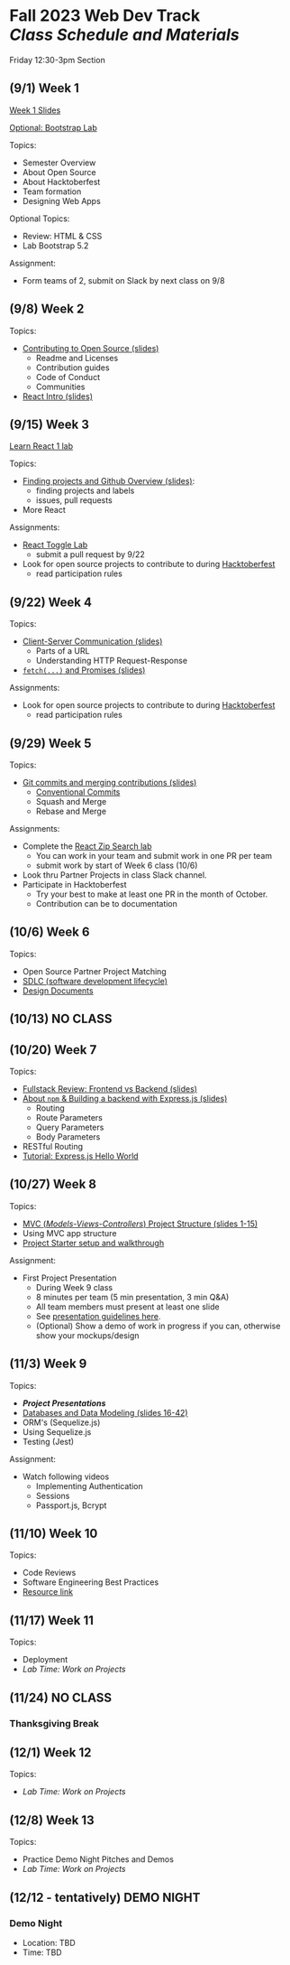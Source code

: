 # Fall 2023 Web Dev Track <br />_Class Schedule and Materials_

Friday 12:30-3pm Section

## (9/1) Week 1

[Week 1 Slides](https://docs.google.com/presentation/d/1oPhDmiQaYsaT_5Q_dhVZ38aL9e0W7kjv44zCVTZMUic/edit?usp=sharing)

[Optional: Bootstrap Lab](https://github.com/CUNYTechPrep/lab-bootstrap-5.2)

Topics:

- Semester Overview
- About Open Source
- About Hacktoberfest
- Team formation
- Designing Web Apps


Optional Topics:
- Review: HTML & CSS
- Lab Bootstrap 5.2

Assignment:
- Form teams of 2, submit on Slack by next class on 9/8

## (9/8) Week 2


Topics:

- [Contributing to Open Source (slides)](https://docs.google.com/presentation/d/1iYjr8h3bHjcwrQ6uO-iirW7TGkSNMRhEH1-YswNOc7U/edit?usp=sharing)
	+ Readme and Licenses
	+ Contribution guides
	+ Code of Conduct
	+ Communities
- [React Intro (slides)](https://docs.google.com/presentation/d/1Irg_ScxrLVN425nsA1vn7rZ-vv83G0XsB3jQPodXnfA/edit?usp=sharing)


## (9/15) Week 3

[Learn React 1 lab](materials/learn-react-1.md)

Topics:

- [Finding projects and Github Overview (slides)](https://docs.google.com/presentation/d/1rhe_XRWrWPuC-o_QSHg9IpBbx4wKzpAUGTZ-0NupSFU/edit?usp=sharing):
	+ finding projects and labels
	+ issues, pull requests
- More React

Assignments:

- [React Toggle Lab](https://github.com/CUNYTechPrep/lab-react-toggle)
	+ submit a pull request by 9/22
- Look for open source projects to contribute to during [Hacktoberfest](https://hacktoberfest.com/participation/)
	+ read participation rules

## (9/22) Week 4

Topics:

- [Client-Server Communication (slides)](https://docs.google.com/presentation/d/1hJgCCh3UiygFQ6q8_G7_KCn332rGuo6VPHlM49JM4Ao/edit#slide=id.p)
    + Parts of a URL
    + Understanding HTTP Request-Response
- [`fetch(...)` and Promises (slides)](https://docs.google.com/presentation/d/1ctGUH2sYpqDjo268t_nL0A3u1t6tzAqwk-mw5WIxwnM/edit#slide=id.p)

Assignments: 

- Look for open source projects to contribute to during [Hacktoberfest](https://hacktoberfest.com/participation/)
	+ read participation rules

## (9/29) Week 5

Topics:

- [Git commits and merging contributions (slides)](https://docs.google.com/presentation/d/1T8kmHkvCGy49-Z2malI1BzEH4LlN2SUNDa7ZUkyrD1s/edit?usp=sharing)
	+ [Conventional Commits](https://www.conventionalcommits.org/en/v1.0.0/)
	+ Squash and Merge
	+ Rebase and Merge

Assignments:

- Complete the [React Zip Search lab](https://github.com/CUNYTechPrep/lab-react-zip-search)
	+ You can work in your team and submit work in one PR per team
	+ submit work by start of Week 6 class (10/6)
- Look thru Partner Projects in class Slack channel.
- Participate in Hacktoberfest
	+ Try your best to make at least one PR in the month of October.
	+ Contribution can be to documentation

## (10/6) Week 6

Topics:

- Open Source Partner Project Matching
- [SDLC (software development lifecycle)](https://docs.google.com/presentation/d/1B_axNuiBuRdlivvITJYF2AS8RCWSa84XBGSR7Iw0S64/edit#slide=id.p)
- [Design Documents](https://docs.google.com/document/d/15Cs2h6f83mXQWmCoSQ37N2fwiKui9Oli9Ph1WwXsDSY/edit#heading=h.7bv8fyipu40c)


## (10/13) NO CLASS

## (10/20) Week 7

Topics:

- [Fullstack Review: Frontend vs Backend (slides)](https://docs.google.com/presentation/d/1x6mtEjdU2JhhJuUaoP0LC4_uMtTUEpNDxD6NIabnkKM/edit#slide=id.p)
- [About `npm` & Building a backend with Express.js (slides)](https://docs.google.com/presentation/d/1oWHbjoTU3BdrCpZ51I73D3YRLkManTQtkUheegribg4/edit#slide=id.p)
    + Routing
    + Route Parameters
    + Query Parameters
    + Body Parameters
- RESTful Routing
- [Tutorial: Express.js Hello World](https://expressjs.com/en/starter/hello-world.html)




## (10/27) Week 8


Topics:

- [MVC (_Models-Views-Controllers_) Project Structure (slides 1-15)](https://github.com/CUNYTechPrep/2023-fall-web-dev-osl/blob/main/materials/mvc-data-modeling-2022.pdf)
- Using MVC app structure
- [Project Starter setup and walkthrough](https://github.com/CUNYTechPrep/project-starter/)

Assignment:

- First Project Presentation
    - During Week 9 class
    - 8 minutes per team (5 min presentation, 3 min Q&A)
    - All team members must present at least one slide
    - See [presentation guidelines here](https://docs.google.com/presentation/d/1YRuDpXy7di9GBWRPyocvkA1n9GxdCOscXAR66Vvli9g/edit?usp=sharing).
    - (Optional) Show a demo of work in progress if you can, otherwise show your mockups/design


## (11/3) Week 9

Topics:

- **_Project Presentations_**
- [Databases and Data Modeling (slides 16-42)](https://github.com/CUNYTechPrep/2023-fall-web-dev/blob/main/materials/mvc-data-modeling-2022.pdf)
- ORM's (Sequelize.js)
- Using Sequelize.js
- Testing (Jest)

Assignment:

- Watch following videos
	- Implementing Authentication
	- Sessions
	- Passport.js, Bcrypt

## (11/10) Week 10


Topics:

- Code Reviews
- Software Engineering Best Practices
- [Resource link](http://web.mit.edu/6.005/www/fa16/classes/04-code-review/)

## (11/17) Week 11


Topics:

- Deployment
- _Lab Time: Work on Projects_

## (11/24) NO CLASS

### Thanksgiving Break


## (12/1) Week 12

Topics:

- _Lab Time: Work on Projects_

## (12/8) Week 13

Topics:

- Practice Demo Night Pitches and Demos
- _Lab Time: Work on Projects_

## (12/12 - tentatively) DEMO NIGHT

### Demo Night

- Location: TBD
- Time: TBD
